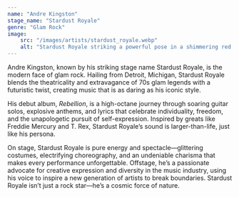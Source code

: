 ```yaml
---
name: "Andre Kingston"
stage_name: "Stardust Royale"
genre: "Glam Rock"
image: 
    src: "/images/artists/stardust_royale.webp"
    alt: "Stardust Royale striking a powerful pose in a shimmering red suit, radiating retro glam energy"
---
```


Andre Kingston, known by his striking stage name Stardust Royale, is the modern face of glam rock. Hailing from Detroit, Michigan, Stardust Royale blends the theatricality and extravagance of 70s glam legends with a futuristic twist, creating music that is as daring as his iconic style.

His debut album, *Rebellion*, is a high-octane journey through soaring guitar solos, explosive anthems, and lyrics that celebrate individuality, freedom, and the unapologetic pursuit of self-expression. Inspired by greats like Freddie Mercury and T. Rex, Stardust Royale’s sound is larger-than-life, just like his persona.

On stage, Stardust Royale is pure energy and spectacle—glittering costumes, electrifying choreography, and an undeniable charisma that makes every performance unforgettable. Offstage, he’s a passionate advocate for creative expression and diversity in the music industry, using his voice to inspire a new generation of artists to break boundaries. Stardust Royale isn’t just a rock star—he’s a cosmic force of nature.
